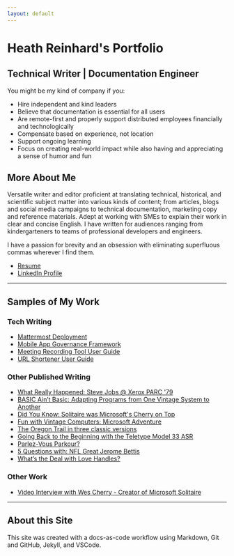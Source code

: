 ```yaml
---
layout: default
---
```


# Heath Reinhard's Portfolio

## Technical Writer | Documentation Engineer

You might be my kind of company if you:

* Hire independent and kind leaders
* Believe that documentation is essential for all users
* Are remote-first and properly support distributed employees financially and technologically
* Compensate based on experience, not location
* Support ongoing learning
* Focus on creating real-world impact while also having and appreciating a sense of humor and fun

## More About Me

Versatile writer and editor proficient at translating technical, historical, and scientific subject matter into various kinds of content; from articles, blogs and social media campaigns to technical documentation, marketing copy and reference materials. Adept at working with SMEs to explain their work in clear and concise English. I have written for audiences ranging from kindergarteners to teams of professional developers and engineers.

I have a passion for brevity and an obsession with eliminating superfluous commas wherever I find them.

* [Resume](/assets/Heath%20Reinhard%20Resume.pdf)
* [LinkedIn Profile](https://www.linkedin.com/in/heath-reinhard/)

---

## Samples of My Work

### Tech Writing

* [Mattermost Deployment](./mattermost/)
* [Mobile App Governance Framework](./mobile_app/gov_framework)
* [Meeting Recording Tool User Guide](meeting_recording_tool)
* [URL Shortener User Guide](url_shortener)

### Other Published Writing

* [What Really Happened: Steve Jobs @ Xerox PARC '79](https://livingcomputers.org/Blog/What-Really-Happened-Steve-Jobs-@-Xerox-PARC-79.aspx)
* [BASIC Ain’t Basic: Adapting Programs from One Vintage System to Another](https://livingcomputers.org/Blog/BASIC-Ain%E2%80%99t-Basic-Adapting-Programs-from-One-Vinta.aspx)
* [Did You Know: Solitaire was Microsoft's Cherry on Top](https://livingcomputers.org/Blog/MS@45-Did-You-Know-Solitaire-was-Microsoft-s-cherr.aspx)
* [Fun with Vintage Computers: Microsoft Adventure](https://livingcomputers.org/Blog/MS@45-Fun-with-Vintage-Computers-Microsoft-Adventu.aspx)
* [The Oregon Trail in three classic versions](https://livingcomputers.org/Blog/Tour-Trailers-The-Oregon-Trail-in-three-classic-ve.aspx)
* [Going Back to the Beginning with the Teletype Model 33 ASR](https://livingcomputers.org/Blog/MS@45-Artifact-Spotlight-Going-Back-to-the-Beg-(1).aspx)
* [Parlez-Vous Parkour?](https://www.weightwatchers.com/templates/print.aspx?PageId=1378681&PrintFlag=yes&previewDate=8/25/2018)
* [5 Questions with: NFL Great Jerome Bettis](https://www.weightwatchers.com/templates/print.aspx?PageId=1417011&PrintFlag=yes&previewDate=11/1/2019)
* [What’s the Deal with Love Handles?](https://www.weightwatchers.com/templates/print.aspx?PageId=1356051&PrintFlag=yes&previewDate=4/1/2018)

### Other Work

* [Video Interview with Wes Cherry - Creator of Microsoft Solitaire](https://youtu.be/8ogWbomISP4)

---

## About this Site

This site was created with a docs-as-code workflow using Markdown, Git and GitHub, Jekyll, and VSCode.
